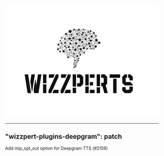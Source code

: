 ![Wizzpert Logo](wizzpert-plugins/assets/logo.png)

---
"wizzpert-plugins-deepgram": patch
---

Add mip_opt_out option for Deepgram TTS (#2159)
